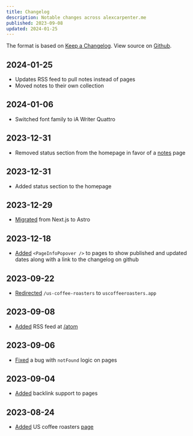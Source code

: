 ```yaml
---
title: Changelog
description: Notable changes across alexcarpenter.me
published: 2023-09-08
updated: 2024-01-25
---
```


The format is based on [Keep a Changelog](https://keepachangelog.com/en/1.0.0/). View source on [Github](https://github.com/alexcarpenter/alexcarpenter.me).

## 2024-01-25

- Updates RSS feed to pull notes instead of pages
- Moved notes to their own collection

## 2024-01-06

- Switched font family to iA Writer Quattro

## 2023-12-31

- Removed status section from the homepage in favor of a [notes](/notes) page

## 2023-12-31

- Added status section to the homepage

## 2023-12-29

- [Migrated](https://github.com/alexcarpenter/alexcarpenter.me/pull/136) from Next.js to Astro

## 2023-12-18

- [Added](https://github.com/alexcarpenter/alexcarpenter.me/commit/a3deba452ee231c33666d50a6fef38bcfac1692c) `<PageInfoPopover />` to pages to show published and updated dates along with a link to the changelog on github

## 2023-09-22

- [Redirected](https://github.com/alexcarpenter/alexcarpenter.me/commit/f22347487bd2d187b5aa79211242c03cb45fba4f) `/us-coffee-roasters` to `uscoffeeroasters.app`

## 2023-09-08

- [Added](https://github.com/alexcarpenter/alexcarpenter.me/commit/dbaef66bfb365b45a1439bb8c3b02708a37f007e) RSS feed at [/atom](https://alexcarpenter.me/atom)

## 2023-09-06

- [Fixed](https://github.com/alexcarpenter/alexcarpenter.me/commit/542e5a8b55d6c0206825cbd0e0c97a2fa7fa8e1b) a bug with `notFound` logic on pages

## 2023-09-04

- [Added](https://github.com/alexcarpenter/alexcarpenter.me/pull/125) backlink support to pages

## 2023-08-24

- [Added](https://github.com/alexcarpenter/alexcarpenter.me/commit/71a75130434f217f0268471c8ae8806196470477) US coffee roasters [page](/us-coffee-roasters)
